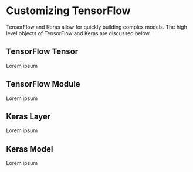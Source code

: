 # Customizing TensorFlow

TensorFlow and Keras allow for quickly building complex models. The high level objects of TensorFlow and Keras are discussed below.

## TensorFlow Tensor

Lorem ipsum

## TensorFlow Module

Lorem ipsum

## Keras Layer

Lorem ipsum

## Keras Model

Lorem ipsum